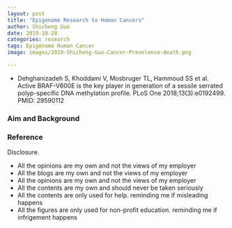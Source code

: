 ```yaml
---
layout: post
title: "Epigenome Research to Human Cancers"
author: Shicheng Guo
date: 2019-10-28
categories: research
tags: Epigenome Human Cancer
image: images/2019-Shicheng-Guo-Cancer-Prevelence-death.png

---
```


* Dehghanizadeh S, Khoddami V, Mosbruger TL, Hammoud SS et al. Active BRAF-V600E is the key player in generation of a sessile serrated polyp-specific DNA methylation profile. PLoS One 2018;13(3):e0192499. PMID: 29590112



###  Aim and Background


###  Reference


Disclosure.
* All the opinions are my own and not the views of my employer
* All the blogs are my own and not the views of my employer
* All the opinions are my own and not the views of my employer
* All the contents are my own and should never be taken seriously
* All the contents are only used for help. reminding me if misleading happens
* All the figures are only used for non-profit education. reminding me if infrigement happens
